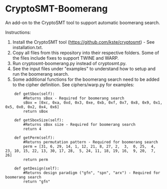 # CryptoSMT-Boomerang
An add-on to the CryptoSMT tool to support automatic boomerang search.

Instructions:
1. Install the CryptoSMT tool (https://github.com/kste/cryptosmt) - See installation.txt.
2. Copy all files from this repository into their respective folders. Some of the files include fixes to support TWINE and WARP.
3. Run cryptosmt-boomerang.py instead of cryptosmt.py.
4. See the input files under "examples" to understand how to setup and run the boomerang search.
5. Some additional functions for the boomerang search need to be added to the cipher definition. See ciphers/warp.py for examples:
```
    def getSbox(self):
        #Returns sBox - Required for boomerang search
        sBox = [0xc, 0xa, 0xd, 0x3, 0xe, 0xb, 0xf, 0x7, 0x8, 0x9, 0x1, 0x5, 0x0, 0x2, 0x4, 0x6]
        return sBox

    def getSboxSize(self):
        #Returns sBox size - Required for boomerang search
        return 4
    
    def getPerm(self):
        #Returns permutation pattern - Required for boomerang search
        perm = [31, 6, 29, 14, 1, 12, 21, 8, 27, 2,  3,  0, 25,  4, 23, 10, 15, 22, 13, 30, 17, 28,  5, 24, 11, 18, 19, 16,  9, 20,  7, 26]
        return perm
    
    def getDesign(self):
        #Returns design paradigm ("gfn", "spn", "arx") - Required for boomerang search
        return "gfn"
```
